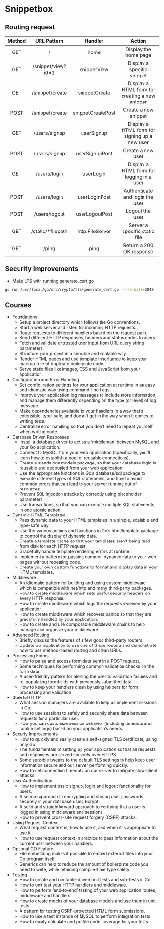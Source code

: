# Snippetbox

## Routing request
| Method | URL Pattern | Handler    | Action    |
| :---:   | :---: | :---: | :---: |
| GET | /   | home   | Display the home page   |
| GET | /snippet/view?id=1    | snipperView   | Display a specific snippet   |
| GET | /snippet/create   | snippetCreate   | Display a HTML form for creating a new snipper   |
| POST | /snippet/create   | snippetCreatePost   | Create a new snippet   |
| GET | /users/signup   | userSignup   | Display a HTML form for signing up a new user   |
| POST | /users/signup   | userSignupPost   | Create a new user   |
| GET | /users/login   | userLogin   | Display a HTML form for logging in a user   |
| POST | /users/login   | userLoginPost   | Authenticate and login the user   |
| POST | /users/logout   | userLogoutPost   | Logout the user   |
| GET | /static/*filepath   | http.FileServer   | Server a specific static file   |
| GET | /ping   | ping   | Return a 200 OK response   |


## Security Improvements

* Make LTS with running generate_cert.go
```bash
go run /usr/local/go/src/crypto/tls/generate_cert.go --rsa-bits=2048 --host=localhost
```

## Courses
- Foundations
    - Setup a project directory which follows the Go conventions.
    - Start a web server and listen for incoming HTTP requests.
    - Route requests to different handlers based on the request path.
    - Send different HTTP responses, headers and status codes to users.
    - Fetch and validate untrusted user input from URL query string parameters.
    - Structure your project in a sensible and scalable way.
    - Render HTML pages and use template inheritance to keep your markup free of duplicate boilerplate code.
    - Serve static files like images, CSS and JavaScript from your application.
-  Configuration and Error Handling
    - Set configuration settings for your application at runtime in an easy and idiomatic way using command-line flags.
    - Improve your application log messages to include more information, and manage them differently depending on the type (or level) of log message.
    - Make dependencies available to your handlers in a way that’s extensible, type-safe, and doesn’t get in the way when it comes to writing tests.
    - Centralize error handling so that you don’t need to repeat yourself when writing code.
-  Database Driven Responses
    - Install a database driver to act as a ‘middleman’ between MySQL and your Go application. 
    - Connect to MySQL from your web application (specifically, you’ll learn how to establish a pool of reusable connections).
    - Create a standalone models package, so that your database logic is reusable and decoupled from your web application.
    - Use the appropriate functions in Go’s database/sql package to execute different types of SQL statements, and how to avoid common errors that can lead to your server running out of resources.
    - Prevent SQL injection attacks by correctly using placeholder parameters.
    - Use transactions, so that you can execute multiple SQL statements in one atomic action.
-  Dynamic HTML Templates
    - Pass dynamic data to your HTML templates in a simple, scalable and type-safe way.
    - Use the various actions and functions in Go’s html/template package to control the display of dynamic data.
    - Create a template cache so that your templates aren’t being read from disk for each HTTP request. 
    - Gracefully handle template rendering errors at runtime. 
    - Implement a pattern for passing common dynamic data to your web pages without repeating code. 
    - Create your own custom functions to format and display data in your HTML templates.
-  Middleware
    - An idiomatic pattern for building and using custom middleware which is compatible with net/http and many third-party packages.
    - How to create middleware which sets useful security headers on every HTTP response.
    - How to create middleware which logs the requests received by your application.
    - How to create middleware which recovers panics so that they are gracefully handled by your application.
    - How to create and use composable middleware chains to help manage and organize your middleware.
-  Advanced Routing
    - Briefly discuss the features of a few good third-party routers.
    - Update our application to use one of these routers and demonstrate how to use method-based routing and clean URLs.
-  Processing Forms
    - How to parse and access form data sent in a POST request.
    - Some techniques for performing common validation checks on the form data.
    - A user-friendly pattern for alerting the user to validation failures and re-populating formfields with previously submitted data.
    - How to keep your handlers clean by using helpers for form processing and validation.
-  Stateful HTTP
    - What session managers are available to help us implement sessions in Go.
    - How to use sessions to safely and securely share data between requests for a particular user.
    - How you can customize session behavior (including timeouts and cookie settings) based on your application’s needs.
-  Securiy Improvements
    - How to quickly and easily create a self-signed TLS certificate, using only Go.
    - The fundamentals of setting up your application so that all requests and responses are served securely over HTTPS.
    - Some sensible tweaks to the default TLS settings to help keep user information secure and our server performing quickly.
    - How to set connection timeouts on our server to mitigate slow-client attacks.
-  User Authentication
    - How to implement basic signup, login and logout functionality for users.
    - A secure approach to encrypting and storing user passwords securely in your database using Bcrypt.
    - A solid and straightforward approach to verifying that a user is logged in using middleware and sessions.
    - How to prevent cross-site request forgery (CSRF) attacks.
-  Using Request Context
    - What request context is, how to use it, and when it is appropriate to use it.
    - How to use request context in practice to pass information about the current user between your handlers.
-  Optional GO Feature
    - File embedding makes it possible to embed external files into your Go program itself.
    - Generics can help to reduce the amount of boilerplate code you need to write, while retaining compile-time type safety.
-  Testing
    - How to create and run table-driven unit tests and sub-tests in Go. 
    - How to unit test your HTTP handlers and middleware. 
    - How to perform ‘end-to-end’ testing of your web application routes, middleware and handlers.
    - How to create mocks of your database models and use them in unit tests. 
    - A pattern for testing CSRF-protected HTML form submissions.
    - How to use a test instance of MySQL to perform integration tests.
    - How to easily calculate and profile code coverage for your tests.